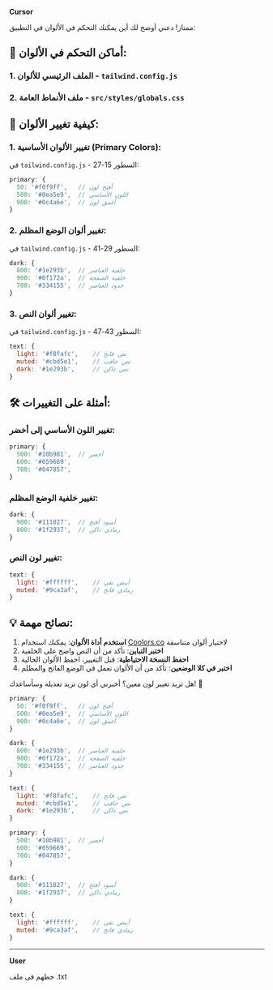 **Cursor**

ممتاز! دعني أوضح لك أين يمكنك التحكم في الألوان في التطبيق:

## 🎨 **أماكن التحكم في الألوان:**

### **1. الملف الرئيسي للألوان - `tailwind.config.js`**

### **2. ملف الأنماط العامة - `src/styles/globals.css`**

## 📍 **كيفية تغيير الألوان:**

### **1. تغيير الألوان الأساسية (Primary Colors):**

في `tailwind.config.js` - السطور 15-27:

```javascript
primary: {
  50: '#f0f9ff',   // أفتح لون
  500: '#0ea5e9',  // اللون الأساسي
  900: '#0c4a6e',  // أغمق لون
}
```

### **2. تغيير ألوان الوضع المظلم:**

في `tailwind.config.js` - السطور 29-41:

```javascript
dark: {
  800: '#1e293b',  // خلفية العناصر
  900: '#0f172a',  // خلفية الصفحة
  700: '#334155',  // حدود العناصر
}
```

### **3. تغيير ألوان النص:**

في `tailwind.config.js` - السطور 43-47:

```javascript
text: {
  light: '#f8fafc',    // نص فاتح
  muted: '#cbd5e1',    // نص خافت
  dark: '#1e293b',     // نص داكن
}
```

## 🛠️ **أمثلة على التغييرات:**

### **تغيير اللون الأساسي إلى أخضر:**

```javascript
primary: {
  500: '#10b981',  // أخضر
  600: '#059669',
  700: '#047857',
}
```

### **تغيير خلفية الوضع المظلم:**

```javascript
dark: {
  900: '#111827',  // أسود أفتح
  800: '#1f2937',  // رمادي داكن
}
```

### **تغيير لون النص:**

```javascript
text: {
  light: '#ffffff',    // أبيض نقي
  muted: '#9ca3af',    // رمادي فاتح
}
```

## 💡 **نصائح مهمة:**

1. **استخدم أداة الألوان**: يمكنك استخدام [Coolors.co](https://coolors.co) لاختيار ألوان متناسقة
2. **اختبر التباين**: تأكد من أن النص واضح على الخلفية
3. **احفظ النسخة الاحتياطية**: قبل التغيير، احفظ الألوان الحالية
4. **اختبر في كلا الوضعين**: تأكد من أن الألوان تعمل في الوضع الفاتح والمظلم

هل تريد تغيير لون معين؟ أخبرني أي لون تريد تعديله وسأساعدك! 🎨

```javascript
primary: {
  50: '#f0f9ff',   // أفتح لون
  500: '#0ea5e9',  // اللون الأساسي
  900: '#0c4a6e',  // أغمق لون
}
```

```javascript
dark: {
  800: '#1e293b',  // خلفية العناصر
  900: '#0f172a',  // خلفية الصفحة
  700: '#334155',  // حدود العناصر
}
```

```javascript
text: {
  light: '#f8fafc',    // نص فاتح
  muted: '#cbd5e1',    // نص خافت
  dark: '#1e293b',     // نص داكن
}
```

```javascript
primary: {
  500: '#10b981',  // أخضر
  600: '#059669',
  700: '#047857',
}
```

```javascript
dark: {
  900: '#111827',  // أسود أفتح
  800: '#1f2937',  // رمادي داكن
}
```

```javascript
text: {
  light: '#ffffff',    // أبيض نقي
  muted: '#9ca3af',    // رمادي فاتح
}
```

---

**User**

حطهم فى ملف .txt
